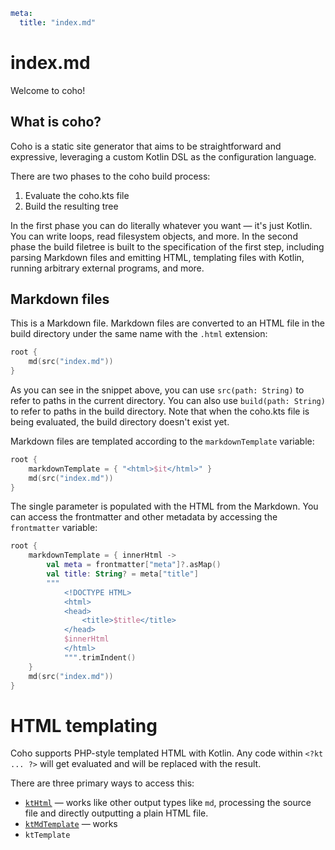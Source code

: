 ```yaml
meta:
  title: "index.md"
```

# index.md

Welcome to coho!

## What is coho?

Coho is a static site generator that aims to be straightforward and expressive, leveraging a custom Kotlin DSL as the
configuration language.

There are two phases to the coho build process:
1. Evaluate the coho.kts file
2. Build the resulting tree

In the first phase you can do literally whatever you want — it's just Kotlin.
You can write loops, read filesystem objects, and more.
In the second phase the build filetree is built to the specification of the first step, including parsing Markdown 
files and emitting HTML, templating files with Kotlin, running arbitrary external programs, and more.

## Markdown files

This is a Markdown file.
Markdown files are converted to an HTML file in the build directory under the same name with the `.html` extension:

```kotlin
root {
    md(src("index.md"))
}
```

As you can see in the snippet above, you can use `src(path: String)` to refer to paths in the current directory.
You can also use `build(path: String)` to refer to paths in the build directory.
Note that when the coho.kts file is being evaluated, the build directory doesn't exist yet.

Markdown files are templated according to the `markdownTemplate` variable:

```kotlin
root {
    markdownTemplate = { "<html>$it</html>" }
    md(src("index.md"))
}
```

The single parameter is populated with the HTML from the Markdown.
You can access the frontmatter and other metadata by accessing the `frontmatter` variable:

```kotlin
root {
    markdownTemplate = { innerHtml ->
        val meta = frontmatter["meta"]?.asMap()
        val title: String? = meta["title"]
        """
            <!DOCTYPE HTML>
            <html>
            <head>
                <title>$title</title>
            </head>
            $innerHtml
            </html>
            """.trimIndent()
    }
    md(src("index.md"))
}
```

# HTML templating

Coho supports PHP-style templated HTML with Kotlin. Any code within `<?kt ... ?>` will get evaluated and will be 
replaced with the result.

There are three primary ways to access this:
* [`ktHtml`](https://coho.fishies.dev/core/dev.fishies.coho.html/kt-html.html) — works like other output types like 
  `md`, processing the source file and directly outputting a plain HTML file.
* [`ktMdTemplate`](https://coho.fishies.dev/core/dev.fishies.coho.html/kt-md-template.html)  — works 
* `ktTemplate`
